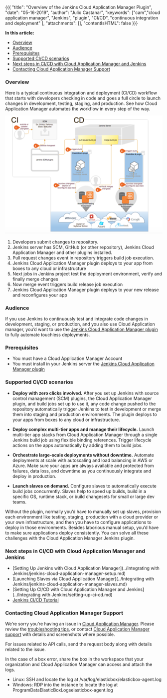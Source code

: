{{{
"title": "Overview of the Jenkins Cloud Application Manager Plugin",
"date": "05-16-2019",
"author": "Julio Castanar",
"keywords": ["cam","cloud application manager", "Jenkins", "plugin", "CI/CD", "continuous integration and deployment" ],
"attachments": [],
"contentIsHTML": false
}}}

**In this article:**

* [Overview](#overview)
* [Audience](#audience)
* [Prerequisites](#prerequisites)
* [Supported CI/CD scenarios](#supported-cicd-scenarios)
* [Next steps in CI/CD with Cloud Application Manager and Jenkins](#next-steps-in-cicd-with-cloud-application-manager-and-jenkins)
* [Contacting Cloud Application Manager Support](#contacting-cloud-application-manager-support)

### Overview

Here is a typical continuous integration and deployment (CI/CD) workflow that starts with developers checking in code and goes a full circle to launch changes in development, testing, staging, and production. See how Cloud Application Manager automates the workflow in every step of the way.

![CI/CD Cloud Application Manage and jenkins workflow](../../images/cloud-application-manager/jenkins-eb.png)

1. Developers submit changes to repository. 
2. Jenkins server has SCM, GitHub (or other repository), Jenkins Cloud Application Manager and other plugins installed. 
3. Pull request changes event in repository triggers build job execution.
4. Jenkins Cloud Application Manager plugin deploys to your app from boxes to any cloud or infrastructure
5. Next jobs in Jenkins project test the deployment environment, verify and finally merge changes
6. Now merge event triggers build release job execution
7. Jenkins Cloud Application Manager plugin deploys to your new release and reconfigures your app


### Audience

If you use Jenkins to continuously test and integrate code changes in development, staging, or production, and you also use Cloud Application manager, you’d want to use the [Jenkins Cloud Application Manager plugin](https://wiki.jenkins-ci.org/display/JENKINS/ElasticBox+CI) to fully automate touchless deployments.


### Prerequisites

* You must have a Cloud Application Manager Account
* You must install in your Jenkins server the [Jenkins Cloud Application Manager plugin](https://wiki.jenkins-ci.org/display/JENKINS/ElasticBox+CI)


### Supported CI/CD scenarios

* **Deploy with zero clicks involved.** After you set up Jenkins with source control management (SCM) plugins, the Cloud Application Manager plugin, and build jobs set up to use it, any code change pushed to the repository automatically trigger Jenkins to test in development or merge them into staging and production environments. The plugin deploys to your apps from boxes to any cloud or infrastructure.

* **Deploy complex multi-tier apps and manage their lifecycle.** Launch multi-tier app stacks from Cloud Application Manager through a single Jenkins build job using flexible binding references. Trigger lifecycle actions on the apps automatically by adding them to build jobs.

* **Orchestrate large-scale deployments without downtime.** Automate deployments at scale with autoscaling and load balancing in AWS or Azure. Make sure your apps are always available and protected from failures, data loss, and downtime as you continuously integrate and deploy in production.

* **Launch slaves on demand.** Configure slaves to automatically execute build jobs concurrently. Slaves help to speed up builds, build in a specific OS, runtime stack, or build changesets for small or large dev teams.

Without the plugin, normally you’d have to manually set up slaves, provision each environment like testing, staging, production with a cloud provider or your own infrastructure, and then you have to configure applications to deploy in those environments. Besides laborious manual setup, you’d have to make sure applications deploy consistently. You can solve all these challenges with the Cloud Application Manager Jenkins plugin.

### Next steps in CI/CD with Cloud Application Manager and Jenkins

* [Setting Up Jenkins with Cloud Application Manager](../Integrating with Jenkins/jenkins-cloud-application-manager-setup.md)
* [Launching Slaves via Cloud Application Manager](../Integrating with Jenkins/jenkins-cloud-application-manager-slaves.md)
* [Setting Up CI/CD with Cloud Application Manager and Jenkins](../Integrating with Jenkins/setting-up-ci-cd.md)
* [Jenkins CI/CD Tutorial](../Tutorials/jenkins-ci-cd-tutorial.md)

### Contacting Cloud Application Manager Support

We’re sorry you’re having an issue in [Cloud Application Manager](https://www.ctl.io/cloud-application-manager/). Please review the [troubleshooting tips](../Troubleshooting/troubleshooting-tips.md), or contact [Cloud Application Manager support](mailto:incident@CenturyLink.com) with details and screenshots where possible.

For issues related to API calls, send the request body along with details related to the issue.

In the case of a box error, share the box in the workspace that your organization and Cloud Application Manager can access and attach the logs.
* Linux: SSH and locate the log at /var/log/elasticbox/elasticbox-agent.log
* Windows: RDP into the instance to locate the log at ProgramDataElasticBoxLogselasticbox-agent.log
